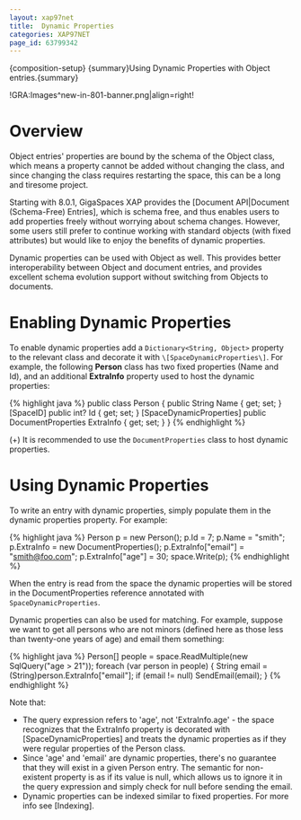 ```yaml
---
layout: xap97net
title:  Dynamic Properties
categories: XAP97NET
page_id: 63799342
---
```


{composition-setup}
{summary}Using Dynamic Properties with Object entries.{summary}

!GRA:Images^new-in-801-banner.png|align=right!

# Overview

Object entries' properties are bound by the schema of the Object class, which means a property cannot be added without changing the class, and since changing the class requires restarting the space, this can be a long and tiresome project.

Starting with 8.0.1, GigaSpaces XAP provides the [Document API|Document (Schema-Free) Entries], which is schema free, and thus enables users to add properties freely without worrying about schema changes. However, some users still prefer to continue working with standard objects (with fixed attributes) but would like to enjoy the benefits of dynamic properties.

Dynamic properties can be used with Object as well. This provides better interoperability between Object and document entries, and provides excellent schema evolution support without switching from Objects to documents.

# Enabling Dynamic Properties

To enable dynamic properties add a `Dictionary<String, Object>` property to the relevant class and decorate it with `\[SpaceDynamicProperties\]`. For example, the following **Person** class has two fixed properties (Name and Id), and an additional **ExtraInfo** property used to host the dynamic properties:


{% highlight java %}
public class Person
{
    public String Name { get; set; }
    [SpaceID]
    public int? Id { get; set; }
    [SpaceDynamicProperties]
    public DocumentProperties ExtraInfo { get; set; }
}
{% endhighlight %}


(+) It is recommended to use the `DocumentProperties` class to host dynamic properties.

# Using Dynamic Properties

To write an entry with dynamic properties, simply populate them in the dynamic properties property. For example:


{% highlight java %}
Person p = new Person();
p.Id = 7;
p.Name = "smith";
p.ExtraInfo = new DocumentProperties();
p.ExtraInfo["email"] = "smith@foo.com";
p.ExtraInfo["age"] = 30;
space.Write(p);
{% endhighlight %}


When the entry is read from the space the dynamic properties will be stored in the DocumentProperties reference annotated with `SpaceDynamicProperties`.

Dynamic properties can also be used for matching. For example, suppose we want to get all persons who are not minors (defined here as those less than twenty-one years of age) and email them something:


{% highlight java %}
Person[] people = space.ReadMultiple<Person>(new SqlQuery<Person>("age > 21"));
foreach (var person in people)
{
    String email = (String)person.ExtraInfo["email"];
    if (email != null)
        SendEmail(email);
}
{% endhighlight %}


Note that:
- The query expression refers to 'age', not 'ExtraInfo.age' - the space recognizes that the ExtraInfo property is decorated with \[SpaceDynamicProperties\] and treats the dynamic properties as if they were regular properties of the Person class.
- Since 'age' and 'email' are dynamic properties, there's no guarantee that they will exist in a given Person entry. The semantic for non-existent property is as if its value is null, which allows us to ignore it in the query expression and simply check for null before sending the email.
- Dynamic properties can be indexed similar to fixed properties. For more info see [Indexing].
